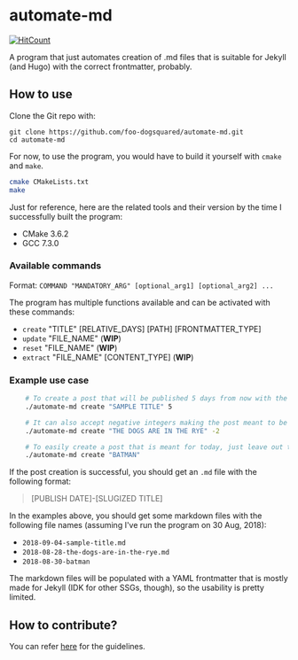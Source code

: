 # automate-md
[![HitCount](http://hits.dwyl.io/foo-dogsquared/automate-md.svg)](http://hits.dwyl.io/foo-dogsquared/automate-md)

A program that just automates creation of .md files that is suitable for Jekyll (and Hugo) with the correct frontmatter, probably.

## How to use
Clone the Git repo with:
```
git clone https://github.com/foo-dogsquared/automate-md.git
cd automate-md
```

For now, to use the program, you would have to build it yourself with `cmake` and `make`.

```bash
cmake CMakeLists.txt
make
```

Just for reference, here are the related tools and their version by the time I successfully built the program:
- CMake 3.6.2
- GCC 7.3.0

### Available commands
Format: `COMMAND "MANDATORY_ARG" [optional_arg1] [optional_arg2] ...`

The program has multiple functions available and can be activated with these commands:
- `create` "TITLE" [RELATIVE_DAYS] [PATH] [FRONTMATTER_TYPE]
- `update` "FILE_NAME" (**WIP**)
- `reset` "FILE_NAME" (**WIP**)
- `extract` "FILE_NAME" [CONTENT_TYPE] (**WIP**)

### Example use case
```bash
    # To create a post that will be published 5 days from now with the title
    ./automate-md create "SAMPLE TITLE" 5 

    # It can also accept negative integers making the post meant to be published x days ago
    ./automate-md create "THE DOGS ARE IN THE RYE" -2

    # To easily create a post that is meant for today, just leave out the second parameter
    ./automate-md create "BATMAN"
```

If the post creation is successful, you should get an `.md` file with the following format:
> [PUBLISH DATE]-[SLUGIZED TITLE]

In the examples above, you should get some markdown files with the following file names (assuming I've 
run the program on 30 Aug, 2018):
- `2018-09-04-sample-title.md`
- `2018-08-28-the-dogs-are-in-the-rye.md`
- `2018-08-30-batman`

The markdown files will be populated with a YAML frontmatter that is mostly made for Jekyll (IDK for 
other SSGs, though), so the usability is pretty limited.

## How to contribute?
You can refer [here](./docs/CONTRIBUTING.md) for the guidelines.
